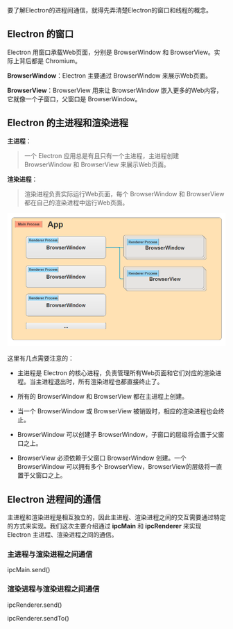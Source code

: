 要了解Electron的进程间通信，就得先弄清楚Electron的窗口和线程的概念。


## Electron 的窗口

Electron 用窗口承载Web页面，分别是 BrowserWindow 和 BrowserView。实际上背后都是 Chromium。

**BrowserWindow**：Electron 主要通过 BrowserWindow 来展示Web页面。
  
  
**BrowserView**：BrowserView 用来让 BrowserWindow 嵌入更多的Web内容，它就像一个子窗口，父窗口是 BrowserWindow。

## Electron 的主进程和渲染进程

**主进程**：

> 一个 Electron 应用总是有且只有一个主进程，主进程创建 BrowserWindow 和 BrowserView 来展示Web页面。


**渲染进程**：

> 渲染进程负责实际运行Web页面，每个 BrowserWindow 和 BrowserView 都在自己的渲染进程中运行Web页面。


![Electron的进程和视图](../images/5/electron-processes.png)


这里有几点需要注意的：

- 主进程是 Electron 的核心进程，负责管理所有Web页面和它们对应的渲染进程。当主进程退出时，所有渲染进程也都直接终止了。

- 所有的 BrowserWindow 和 BrowserView 都在主进程上创建。

- 当一个 BrowserWindow 或 BrowserView 被销毁时，相应的渲染进程也会终止。

- BrowserWindow 可以创建子 BrowserWindow，子窗口的层级将会置于父窗口之上。

- BrowserView 必须依赖于父窗口 BrowserWindow 创建。一个BrowserWindow 可以拥有多个 BrowserView，BrowserView的层级将一直置于父窗口之上。
  

  

## Electron 进程间的通信

主进程和渲染进程是相互独立的，因此主进程、渲染进程之间的交互需要通过特定的方式来实现。我们这次主要介绍通过 **ipcMain** 和 **ipcRenderer** 来实现 Electron 主进程、渲染进程之间的通信。


### 主进程与渲染进程之间通信

ipcMain.send()


### 渲染进程与渲染进程之间通信

ipcRenderer.send()

ipcRenderer.sendTo()